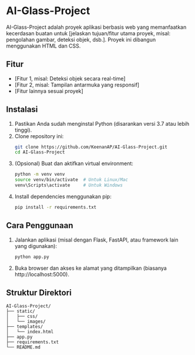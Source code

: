 # AI-Glass-Project

AI-Glass-Project adalah proyek aplikasi berbasis web yang memanfaatkan kecerdasan buatan untuk [jelaskan tujuan/fitur utama proyek, misal: pengolahan gambar, deteksi objek, dsb.]. Proyek ini dibangun menggunakan HTML dan CSS.

## Fitur

- [Fitur 1, misal: Deteksi objek secara real-time]
- [Fitur 2, misal: Tampilan antarmuka yang responsif]
- [Fitur lainnya sesuai proyek]

## Instalasi

1. Pastikan Anda sudah menginstal Python (disarankan versi 3.7 atau lebih tinggi).
2. Clone repository ini:
   ```bash
   git clone https://github.com/KeenanAP/AI-Glass-Project.git
   cd AI-Glass-Project
   ```
3. (Opsional) Buat dan aktifkan virtual environment:
   ```bash
   python -m venv venv
   source venv/bin/activate  # Untuk Linux/Mac
   venv\Scripts\activate     # Untuk Windows
   ```
4. Install dependencies menggunakan pip:
   ```bash
   pip install -r requirements.txt
   ```

## Cara Penggunaan

1. Jalankan aplikasi (misal dengan Flask, FastAPI, atau framework lain yang digunakan):
   ```bash
   python app.py
   ```
2. Buka browser dan akses ke alamat yang ditampilkan (biasanya http://localhost:5000).

## Struktur Direktori

```
AI-Glass-Project/
├── static/
│   ├── css/
│   └── images/
├── templates/
│   └── index.html
├── app.py
├── requirements.txt
└── README.md
```

